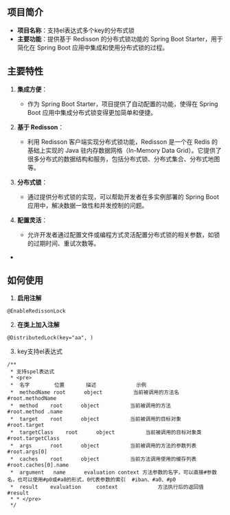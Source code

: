 ## 项目简介

- ‌**项目名称**‌：支持el表达式多个key的分布式锁
- ‌**主要功能**‌：提供基于 Redisson 的分布式锁功能的 Spring Boot Starter，用于简化在 Spring Boot 应用中集成和使用分布式锁的过程。

## 主要特性

1. ‌**集成方便**‌：

    - 作为 Spring Boot Starter，项目提供了自动配置的功能，使得在 Spring Boot 应用中集成分布式锁变得更加简单和便捷。
2. ‌**基于 Redisson**‌：
    
    - 利用 Redisson 客户端实现分布式锁功能，Redisson 是一个在 Redis 的基础上实现的 Java 驻内存数据网格（In-Memory Data Grid）。它提供了很多分布式的数据结构和服务，包括分布式锁、分布式集合、分布式地图等。
3. ‌**分布式锁**‌：
    
    - 通过提供分布式锁的实现，可以帮助开发者在多实例部署的 Spring Boot 应用中，解决数据一致性和并发控制的问题。
4. ‌**配置灵活**‌：
    
    - 允许开发者通过配置文件或编程方式灵活配置分布式锁的相关参数，如锁的过期时间、重试次数等。
-

## 如何使用

1. **启用注解**

```
@EnableRedissonLock
```
2. **在类上加入注解**

```
@DistributedLock(key="aa", )
```

3. key支持el表达式

```
/**  
 * 支持spel表达式  
 * <pre>  
 *  名字        位置       描述             示例  
 *  methodName root      object          当前被调用的方法名                                      #root.methodName  
 *  method    root      object          当前被调用的方法                                       #root.method .name  
 *  target    root      object          当前被调用的目标对象                                  #root.target  
 *  targetClass    root      object          当前被调用的目标对象类                                     #root.targetClass  
 *  args      root      object          当前被调用的方法的参数列表                                #root.args[0]  
 *  caches    root      object          当前方法调用使用的缓存列表                                #root.caches[0].name  
 *  argument   name      evaluation context 方法参数的名字，可以直接#参数名，也可以使用#p0或#a0的形式，0代表参数的索引  #iban、#a0、#p0  
 *  result    evaluation     context             方法执行后的返回值                                      #result  
 * * </pre>  
 */
```